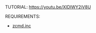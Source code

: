 TUTORIAL: https://youtu.be/XIDlWY2iV8U

REQUIREMENTS:
- <a href="https://pastebin.com/XrWYmD5b">zcmd.inc</a>
